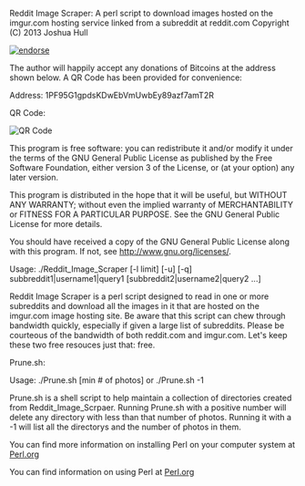 Reddit Image Scraper: A perl script to download images hosted on 
the imgur.com hosting service linked from a subreddit at reddit.com
Copyright (C) 2013 Joshua Hull

[![endorse](http://api.coderwall.com/joshua-hull/endorsecount.png)](http://coderwall.com/joshua-hull)

The author will happily accept any donations of Bitcoins at the address shown
below. A QR Code has been provided for convenience:

Address: 1PF95G1gpdsKDwEbVmUwbEy89azf7amT2R

QR Code:

![QR Code](http://github.com/joshua-hull/Reddit-Image-Scraper/raw/master/qrcode.jpg "Bitcoin QR Code")

This program is free software: you can redistribute it and/or modify 
it under the terms of the GNU General Public License as published by
the Free Software Foundation, either version 3 of the License, or
(at your option) any later version.

This program is distributed in the hope that it will be useful,
but WITHOUT ANY WARRANTY; without even the implied warranty of
MERCHANTABILITY or FITNESS FOR A PARTICULAR PURPOSE.  See the
GNU General Public License for more details.

You should have received a copy of the GNU General Public License
along with this program.  If not, see <http://www.gnu.org/licenses/>.

Usage: ./Reddit_Image_Scraper [-l limit] [-u] [-q] subbreddit1|username1|query1 [subbreddit2|username2|query2 ...]

Reddit Image Scraper is a perl script designed to read in one or more
subreddits and download all the images in it that are hosted on the
imgur.com image hosting site. Be aware that this script can chew 
through bandwidth quickly, especially if given a large list of
subreddits. Please be courteous of the bandwidth of both reddit.com
and imgur.com. Let's keep these two free resouces just that: free.

Prune.sh:

Usage: ./Prune.sh [min # of photos]
		or
       ./Prune.sh -1

Prune.sh is a shell script to help maintain a collection of directories
created from Reddit_Image_Scrpaer. Running Prune.sh with a positive number 
will delete any directory with less than that number of photos. Running it
with a -1 will list all the directorys and the number of photos in them.

You can find more information on installing Perl on your computer system at [Perl.org](http://www.perl.org/get.html "Perl.org")

You can find information on using Perl at [Perl.org](http://www.perl.org/get.html "Perl.org")
